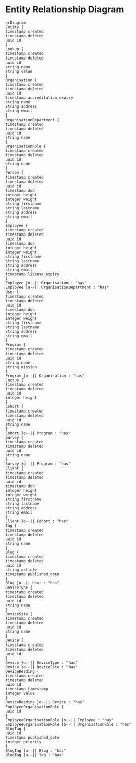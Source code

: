 # Entity Relationship Diagram```mermaiderDiagramEntity {timestamp createdtimestamp deleteduuid id}Lookup {timestamp createdtimestamp deleteduuid idstring namestring value}Organisation {timestamp createdtimestamp deleteduuid idtimestamp accreditation_expirystring namestring addressstring email}OrganisationDepartment {timestamp createdtimestamp deleteduuid idstring name}OrganisationRole {timestamp createdtimestamp deleteduuid idstring name}Person {timestamp createdtimestamp deleteduuid idtimestamp dobinteger heightinteger weightstring firstnamestring lastnamestring addressstring email}Employee {timestamp createdtimestamp deleteduuid idtimestamp dobinteger heightinteger weightstring firstnamestring lastnamestring addressstring emailtimestamp license_expiry}Employee }o--|| Organisation : "has"Employee }o--|| OrganisationDepartment : "has"User {timestamp createdtimestamp deleteduuid idtimestamp dobinteger heightinteger weightstring firstnamestring lastnamestring addressstring email}Program {timestamp createdtimestamp deleteduuid idstring namestring mission}Program }o--|| Organisation : "has"Cactus {timestamp createdtimestamp deleteduuid idinteger height}Cohort {timestamp createdtimestamp deleteduuid idstring name}Cohort }o--|| Program : "has"Survey {timestamp createdtimestamp deleteduuid idstring name}Survey }o--|| Program : "has"Client {timestamp createdtimestamp deleteduuid idtimestamp dobinteger heightinteger weightstring firstnamestring lastnamestring addressstring email}Client }o--|| Cohort : "has"Tag {timestamp createdtimestamp deleteduuid idstring name}Blog {timestamp createdtimestamp deleteduuid idstring articletimestamp published_date}Blog }o--|| User : "has"DeviceType {timestamp createdtimestamp deleteduuid idstring name}DeviceSite {timestamp createdtimestamp deleteduuid idstring name}Device {timestamp createdtimestamp deleteduuid id}Device }o--|| DeviceType : "has"Device }o--|| DeviceSite : "has"DeviceReading {timestamp createdtimestamp deleteduuid idtimestamp timestampinteger value}DeviceReading }o--|| Device : "has"EmployeeOrganisationRole {uuid id}EmployeeOrganisationRole }o--|| Employee : "has"EmployeeOrganisationRole }o--|| OrganisationRole : "has"BlogTag {uuid idtimestamp published_dateinteger priority}BlogTag }o--|| Blog : "has"BlogTag }o--|| Tag : "has"```